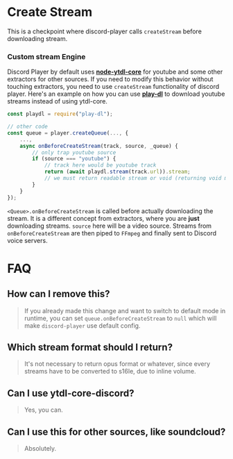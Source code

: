 # Create Stream

This is a checkpoint where discord-player calls `createStream` before downloading stream.

### Custom stream Engine

Discord Player by default uses **[node-ytdl-core](https://github.com/fent/node-ytdl-core)** for youtube and some other extractors for other sources.
If you need to modify this behavior without touching extractors, you need to use `createStream` functionality of discord player.
Here's an example on how you can use **[play-dl](https://npmjs.com/package/play-dl)** to download youtube streams instead of using ytdl-core.

```js
const playdl = require("play-dl");

// other code
const queue = player.createQueue(..., {
    ...,
    async onBeforeCreateStream(track, source, _queue) {
        // only trap youtube source
        if (source === "youtube") {
            // track here would be youtube track
            return (await playdl.stream(track.url)).stream;
            // we must return readable stream or void (returning void means telling discord-player to look for default extractor)
        }
    }
});
```

`<Queue>.onBeforeCreateStream` is called before actually downloading the stream. It is a different concept from extractors, where you are **just** downloading
streams. `source` here will be a video source. Streams from `onBeforeCreateStream` are then piped to `FFmpeg` and finally sent to Discord voice servers.

# FAQ
## How can I remove this?

> If you already made this change and want to switch to default mode in runtime,
> you can set `queue.onBeforeCreateStream` to `null` which will make `discord-player` use default config.

## Which stream format should I return?

> It's not necessary to return opus format or whatever, since every streams have to be converted to s16le, due to inline volume.

## Can I use ytdl-core-discord?

> Yes, you can.

## Can I use this for other sources, like soundcloud?

> Absolutely.